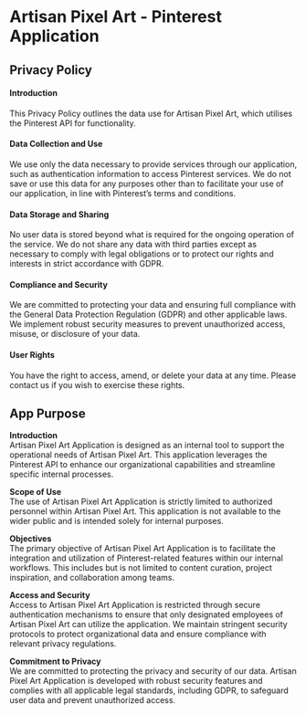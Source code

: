 # Artisan Pixel Art - Pinterest Application

## Privacy Policy
#### Introduction
This Privacy Policy outlines the data use for Artisan Pixel Art, which utilises the Pinterest API for functionality.

#### Data Collection and Use
We use only the data necessary to provide services through our application, such as authentication information to access Pinterest services. We do not save or use this data for any purposes other than to facilitate your use of our application, in line with Pinterest’s terms and conditions.

#### Data Storage and Sharing
No user data is stored beyond what is required for the ongoing operation of the service. We do not share any data with third parties except as necessary to comply with legal obligations or to protect our rights and interests in strict accordance with GDPR.

#### Compliance and Security
We are committed to protecting your data and ensuring full compliance with the General Data Protection Regulation (GDPR) and other applicable laws. We implement robust security measures to prevent unauthorized access, misuse, or disclosure of your data.

#### User Rights
You have the right to access, amend, or delete your data at any time. Please contact us if you wish to exercise these rights.

## App Purpose

**Introduction**  
Artisan Pixel Art Application is designed as an internal tool to support the operational needs of Artisan Pixel Art. This application leverages the Pinterest API to enhance our organizational capabilities and streamline specific internal processes.

**Scope of Use**  
The use of Artisan Pixel Art Application is strictly limited to authorized personnel within Artisan Pixel Art. This application is not available to the wider public and is intended solely for internal purposes.

**Objectives**  
The primary objective of Artisan Pixel Art Application is to facilitate the integration and utilization of Pinterest-related features within our internal workflows. This includes but is not limited to content curation, project inspiration, and collaboration among teams.

**Access and Security**  
Access to Artisan Pixel Art Application is restricted through secure authentication mechanisms to ensure that only designated employees of Artisan Pixel Art can utilize the application. We maintain stringent security protocols to protect organizational data and ensure compliance with relevant privacy regulations.

**Commitment to Privacy**  
We are committed to protecting the privacy and security of our data. Artisan Pixel Art Application is developed with robust security features and complies with all applicable legal standards, including GDPR, to safeguard user data and prevent unauthorized access.

